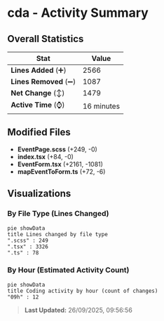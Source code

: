 # cda - Activity Summary 

## Overall Statistics

| Stat                   | Value                                                             |
| ---------------------- | ----------------------------------------------------------------- |
| **Lines Added** (➕)   | 2566                                          |
| **Lines Removed** (➖) | 1087                                        |
| **Net Change** (↕)    | 1479                |
| **Active Time** (⌚)   | 16 minutes |


## Modified Files
- **EventPage.scss** (+249, -0)
- **index.tsx** (+84, -0)
- **EventForm.tsx** (+2161, -1081)
- **mapEventToForm.ts** (+72, -6)

## Visualizations

### By File Type (Lines Changed)

```mermaid
pie showData
title Lines changed by file type
".scss" : 249
".tsx" : 3326
".ts" : 78
```

### By Hour (Estimated Activity Count)

```mermaid
pie showData
title Coding activity by hour (count of changes)
"09h" : 12
```


> **Last Updated:** 26/09/2025, 09:56:56
